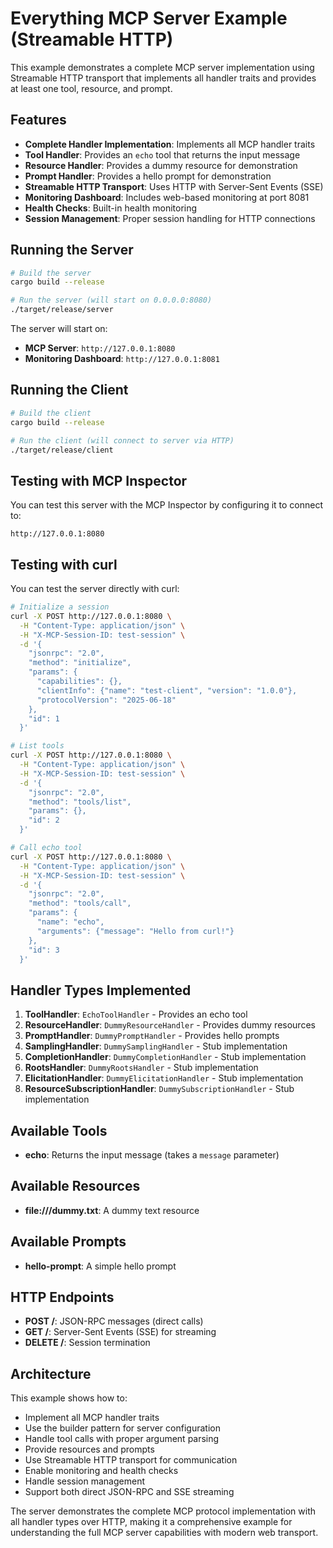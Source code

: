 # Everything MCP Server Example (Streamable HTTP)

This example demonstrates a complete MCP server implementation using Streamable HTTP transport that implements all handler traits and provides at least one tool, resource, and prompt.

## Features

- **Complete Handler Implementation**: Implements all MCP handler traits
- **Tool Handler**: Provides an `echo` tool that returns the input message
- **Resource Handler**: Provides a dummy resource for demonstration
- **Prompt Handler**: Provides a hello prompt for demonstration
- **Streamable HTTP Transport**: Uses HTTP with Server-Sent Events (SSE)
- **Monitoring Dashboard**: Includes web-based monitoring at port 8081
- **Health Checks**: Built-in health monitoring
- **Session Management**: Proper session handling for HTTP connections

## Running the Server

```bash
# Build the server
cargo build --release

# Run the server (will start on 0.0.0.0:8080)
./target/release/server
```

The server will start on:
- **MCP Server**: `http://127.0.0.1:8080`
- **Monitoring Dashboard**: `http://127.0.0.1:8081`

## Running the Client

```bash
# Build the client
cargo build --release

# Run the client (will connect to server via HTTP)
./target/release/client
```

## Testing with MCP Inspector

You can test this server with the MCP Inspector by configuring it to connect to:
```
http://127.0.0.1:8080
```

## Testing with curl

You can test the server directly with curl:

```bash
# Initialize a session
curl -X POST http://127.0.0.1:8080 \
  -H "Content-Type: application/json" \
  -H "X-MCP-Session-ID: test-session" \
  -d '{
    "jsonrpc": "2.0",
    "method": "initialize",
    "params": {
      "capabilities": {},
      "clientInfo": {"name": "test-client", "version": "1.0.0"},
      "protocolVersion": "2025-06-18"
    },
    "id": 1
  }'

# List tools
curl -X POST http://127.0.0.1:8080 \
  -H "Content-Type: application/json" \
  -H "X-MCP-Session-ID: test-session" \
  -d '{
    "jsonrpc": "2.0",
    "method": "tools/list",
    "params": {},
    "id": 2
  }'

# Call echo tool
curl -X POST http://127.0.0.1:8080 \
  -H "Content-Type: application/json" \
  -H "X-MCP-Session-ID: test-session" \
  -d '{
    "jsonrpc": "2.0",
    "method": "tools/call",
    "params": {
      "name": "echo",
      "arguments": {"message": "Hello from curl!"}
    },
    "id": 3
  }'
```

## Handler Types Implemented

1. **ToolHandler**: `EchoToolHandler` - Provides an echo tool
2. **ResourceHandler**: `DummyResourceHandler` - Provides dummy resources
3. **PromptHandler**: `DummyPromptHandler` - Provides hello prompts
4. **SamplingHandler**: `DummySamplingHandler` - Stub implementation
5. **CompletionHandler**: `DummyCompletionHandler` - Stub implementation
6. **RootsHandler**: `DummyRootsHandler` - Stub implementation
7. **ElicitationHandler**: `DummyElicitationHandler` - Stub implementation
8. **ResourceSubscriptionHandler**: `DummySubscriptionHandler` - Stub implementation

## Available Tools

- **echo**: Returns the input message (takes a `message` parameter)

## Available Resources

- **file:///dummy.txt**: A dummy text resource

## Available Prompts

- **hello-prompt**: A simple hello prompt

## HTTP Endpoints

- **POST /**: JSON-RPC messages (direct calls)
- **GET /**: Server-Sent Events (SSE) for streaming
- **DELETE /**: Session termination

## Architecture

This example shows how to:
- Implement all MCP handler traits
- Use the builder pattern for server configuration
- Handle tool calls with proper argument parsing
- Provide resources and prompts
- Use Streamable HTTP transport for communication
- Enable monitoring and health checks
- Handle session management
- Support both direct JSON-RPC and SSE streaming

The server demonstrates the complete MCP protocol implementation with all handler types over HTTP, making it a comprehensive example for understanding the full MCP server capabilities with modern web transport. 